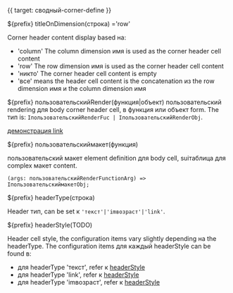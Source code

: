 {{ target: сводный-corner-define }}

${prefix} titleOnDimension(строка) ='row'

Corner header content display based на:

- 'column' The column dimension имя is used as the corner header cell content
- 'row' The row dimension имя is used as the corner header cell content
- 'никто' The corner header cell content is empty
- 'все' means the header cell content is the concatenation из the row dimension имя и the column dimension имя

${prefix} пользовательскийRender(функция|объект)
пользовательский rendering для body corner header cell, в функция или объект form. The тип is: `IпользовательскийRenderFuc | IпользовательскийRenderObj`.

[демонстрация link](../демонстрация/пользовательский-render/complex-corner)

${prefix} пользовательскиймакет(функция)

пользовательский макет element definition для body cell, suiтаблица для complex макет content.

```
(args: пользовательскийRenderFunctionArg) => IпользовательскиймакетObj;
```

${prefix} headerType(строка)

Header тип, can be set к `'текст'|'imвозраст'|'link'`.

${prefix} headerStyle(TODO)

Header cell style, the configuration items vary slightly depending на the headerType. The configuration items для каждый headerStyle can be found в:

- для headerType 'текст', refer к [headerStyle](../option/сводныйтаблица-columns-текст#headerStyle.bgColor)
- для headerType 'link', refer к [headerStyle](../option/сводныйтаблица-columns-link#headerStyle.bgColor)
- для headerType 'imвозраст', refer к [headerStyle](../option/сводныйтаблица-columns-imвозраст#headerStyle.bgColor)
